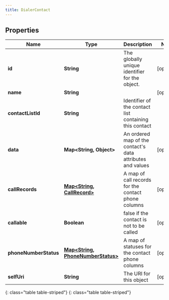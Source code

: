 ```yaml
---
title: DialerContact
---
```


## Properties

| Name | Type | Description | Notes |
| ------------ | ------------- | ------------- | ------------- |
| **id** | **String** | The globally unique identifier for the object. |  [optional] |
| **name** | **String** |  |  [optional] |
| **contactListId** | **String** | Identifier of the contact list containing this contact |  |
| **data** | **Map&lt;String, Object&gt;** | An ordered map of the contact&#39;s data attributes and values |  [optional] |
| **callRecords** | [**Map&lt;String, CallRecord&gt;**](CallRecord.html) | A map of call records for the contact phone columns |  [optional] |
| **callable** | **Boolean** | false if the contact is not to be called |  [optional] |
| **phoneNumberStatus** | [**Map&lt;String, PhoneNumberStatus&gt;**](PhoneNumberStatus.html) | A map of statuses for the contact phone columns |  [optional] |
| **selfUri** | **String** | The URI for this object |  [optional] |
{: class="table table-striped"}
{: class="table table-striped"}


